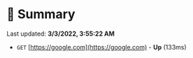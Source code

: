 # 📖 Summary
Last updated: **3/3/2022, 3:55:22 AM**

- `GET` [https://google.com](https://google.com) - **Up** (133ms)
